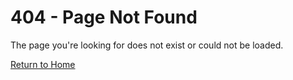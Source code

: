 # 404 - Page Not Found

The page you're looking for does not exist or could not be loaded.

[Return to Home](/?page=home)
